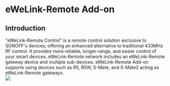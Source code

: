 # eWeLink-Remote Add-on
## Introduction
"eWeLink-Remote Control" is a remote control solution exclusive to SONOFF's devices, offering an enhanced alternative to traditional 433MHz RF control. It provides more reliable, longer-range, and easier control of your smart devices. eWeLink-Remote network includes an eWeLink-Remote gateway device and multiple sub-devices. 
eWeLink-Remote Add-on supports using devices such as R5, R5W, S-Mate, and S-Mate2 acting as eWeLink-Remote gateways.  
![](https://raw.githubusercontent.com/iHost-Open-Source-Project/hassio-ihost-addon/master/hassio-ihost-ewelink-remote/images/device_list.png)